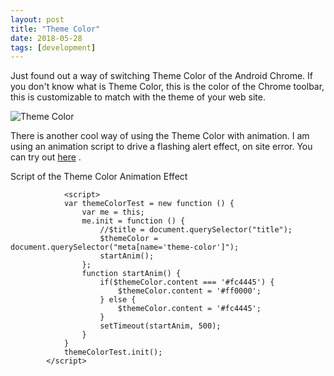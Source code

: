 ```yaml
---
layout: post
title: "Theme Color"
date: 2018-05-28
tags: [development]
---
```


Just found out a way of switching Theme Color of the Android Chrome. If you don't know what is Theme Color, this is the color of the Chrome toolbar, this is customizable to match with the theme of your web site.

![Theme Color](https://developers.google.com/web/updates/images/2014/11/theme-color-ss.png)

There is another cool way of using the Theme Color with animation. I am using an animation script to drive a flashing alert effect, on site error. You can try out [here](/no-such-page.html) .

Script of the Theme Color Animation Effect
```
    		<script>
			var themeColorTest = new function () {
				var me = this;
				me.init = function () {
					//$title = document.querySelector("title");
					$themeColor = document.querySelector("meta[name='theme-color']");
					startAnim();
				};
				function startAnim() {
					if($themeColor.content === '#fc4445') {
						$themeColor.content = '#ff0000';
					} else {
						$themeColor.content = '#fc4445';
					}
					setTimeout(startAnim, 500);
				}
			}
			themeColorTest.init();
		</script>
```
